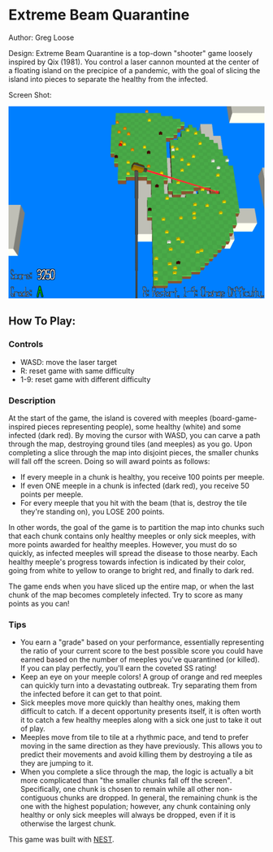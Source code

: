 # Extreme Beam Quarantine

Author: Greg Loose

Design: Extreme Beam Quarantine is a top-down "shooter" game loosely inspired by Qix (1981). You control a laser cannon mounted at the center of a floating island on the precipice of a pandemic, with the goal of slicing the island into pieces to separate the healthy from the infected.

Screen Shot:

![Screen Shot](dist/screenshot.png)

## How To Play:

### Controls

* WASD: move the laser target
* R: reset game with same difficulty
* 1-9: reset game with different difficulty

### Description

At the start of the game, the island is covered with meeples (board-game-inspired pieces representing people), some healthy (white) and some infected (dark red). By moving the cursor with WASD, you can carve a path through the map, destroying ground tiles (and meeples) as you go. Upon completing a slice through the map into disjoint pieces, the smaller chunks will fall off the screen. Doing so will award points as follows:

* If every meeple in a chunk is healthy, you receive 100 points per meeple.
* If even ONE meeple in a chunk is infected (dark red), you receive 50 points per meeple.
* For every meeple that you hit with the beam (that is, destroy the tile they're standing on), you LOSE 200 points.

In other words, the goal of the game is to partition the map into chunks such that each chunk contains only healthy meeples or only sick meeples, with more points awarded for healthy meeples. However, you must do so quickly, as infected meeples will spread the disease to those nearby. Each healthy meeple's progress towards infection is indicated by their color, going from white to yellow to orange to bright red, and finally to dark red.

The game ends when you have sliced up the entire map, or when the last chunk of the map becomes completely infected. Try to score as many points as you can!

### Tips
* You earn a "grade" based on your performance, essentially representing the ratio of your current score to the best possible score you could have earned based on the number of meeples you've quarantined (or killed). If you can play perfectly, you'll earn the coveted SS rating!
* Keep an eye on your meeple colors! A group of orange and red meeples can quickly turn into a devastating outbreak. Try separating them from the infected before it can get to that point.
* Sick meeples move more quickly than healthy ones, making them difficult to catch. If a decent opportunity presents itself, it is often worth it to catch a few healthy meeples along with a sick one just to take it out of play.
* Meeples move from tile to tile at a rhythmic pace, and tend to prefer moving in the same direction as they have previously. This allows you to predict their movements and avoid killing them by destroying a tile as they are jumping to it.
* When you complete a slice through the map, the logic is actually a bit more complicated than "the smaller chunks fall off the screen". Specifically, one chunk is chosen to remain while all other non-contiguous chunks are dropped. In general, the remaining chunk is the one with the highest population; however, any chunk containing only healthy or only sick meeples will always be dropped, even if it is otherwise the largest chunk.

This game was built with [NEST](NEST.md).
